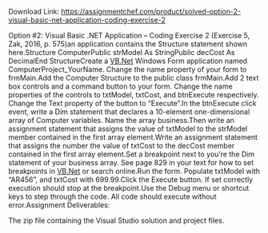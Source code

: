 Download Link: https://assignmentchef.com/product/solved-option-2-visual-basic-net-application-coding-exercise-2
<br>
<p class="ui header product-top-header" title="Option #2: Visual Basic .NET Application – Coding Exercise 2">Option #2: Visual Basic .NET Application – Coding Exercise 2 (Exercise 5, Zak, 2016, p. 575)an application contains the Structure statement shown here.Structure ComputerPublic strModel As StringPublic decCost As DecimalEnd StructureCreate a <a href="http://vb.net/" target="_blank" rel="nofollow noopener">VB.Net</a> Windows Form application named ComputerProject_YourName. Change the name property of your form to frmMain.Add the Computer Structure to the public class frmMain.Add 2 text box controls and a command button to your form. Change the name properties of the controls to txtModel, txtCost, and btnExecute respectively. Change the Text property of the button to “Execute”.In the btnExecute click event, write a Dim statement that declares a 10-element one-dimensional array of Computer variables. Name the array business.Then write an assignment statement that assigns the value of txtModel to the strModel member contained in the first array element.Write an assignment statement that assigns the number the value of txtCost to the decCost member contained in the first array element.Set a breakpoint next to you’re the Dim statement of your business array. See page 829 in your text for how to set breakpoints in <a href="http://vb.net/" target="_blank" rel="nofollow noopener">VB.Net</a> or search online.Run the form. Populate txtModel with “AR456”, and txtCost with 699.99.Click the Execute button. If set correctly execution should stop at the breakpoint.Use the Debug menu or shortcut keys to step through the code. All code should execute without error.Assignment Deliverables:

The zip file containing the Visual Studio solution and project files.
